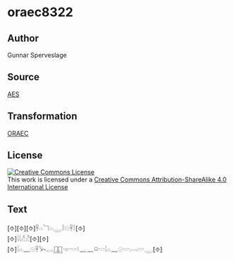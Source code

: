# oraec8322

## Author

Gunnar Sperveslage

## Source

[AES](https://github.com/simondschweitzer/aes)

## Transformation

[ORAEC](https://oraec.github.io/)

## License

<a rel="license" href="http://creativecommons.org/licenses/by-sa/4.0/"><img alt="Creative Commons License" style="border-width:0" src="https://i.creativecommons.org/l/by-sa/4.0/88x31.png" /></a><br />This work is licensed under a <a rel="license" href="http://creativecommons.org/licenses/by-sa/4.0/">Creative Commons Attribution-ShareAlike 4.0 International License</a>

## Text

[⯑][⯑][⯑]𓋹𓏏𓆓𓏏𓇾𓎛𓇳𓋹𓎛[⯑]<br>
[⯑]𓇋𓇋𓀭𓀯[⯑][⯑]<br>
[⯑]𓇋𓏏𓈖𓇳𓋹𓅨𓂋𓉳𓎱𓎟𓍲𓈖𓈖𓍶𓎟𓇋𓏏𓈖𓇳𓎟𓇯𓎟𓇾[⯑]<br>
